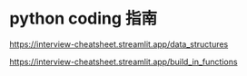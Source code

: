 # python coding 指南

https://interview-cheatsheet.streamlit.app/data_structures

https://interview-cheatsheet.streamlit.app/build_in_functions
